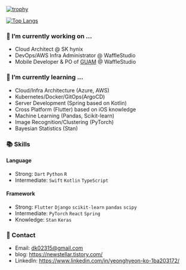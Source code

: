 [![trophy](https://github-profile-trophy.vercel.app/?username=yeonghyeonKO&theme=chalk&row=1&column=3)](https://github.com/ryo-ma/github-profile-trophy)

[![Top Langs](https://github-readme-stats.vercel.app/api/top-langs/?username=yeonghyeonKO&layout=compact&langs_count=8&theme=dracula)](https://github.com/yeonghyeonKO)

### 🔭 I’m currently working on ...
- Cloud Architect @ SK hynix
- DevOps/AWS Infra Administrator @ WaffleStudio
- Mobile Developer & PO of [GUAM](https://github.com/wafflestudio/guam-community-client) @ WaffleStudio


### 🌱 I’m currently learning ...
- Cloud/Infra Architecture (Azure, AWS)
- Kubernetes/Docker/GitOps(ArgoCD)
- Server Development (Spring based on Kotlin)
- Cross Platform (Flutter) based on iOS knowledge
- Machine Learning (Pandas, Scikit-learn)
- Image Recognition/Clustering (PyTorch)
- Bayesian Statistics (Stan)


### 📚 Skills
#### Language<br>
- Strong: ```Dart``` ```Python``` ```R```<br/>
- Intermediate: ```Swift``` ```Kotlin``` ```TypeScript``` <br/>

#### Framework<br>
- Strong: ```Flutter``` ```Django``` ```scikit-learn``` ```pandas``` ```scipy```<br/>
- Intermediate: ```PyTorch``` ```React``` ```Spring```<br/>
- Knowledge: ```Stan``` ```Keras``` <br/>


### 📧 Contact 
- Email: dk02315@gmail.com
- blog: https://newstellar.tistory.com/
- LinkedIn: https://www.linkedin.com/in/yeonghyeon-ko-1ba203172/
